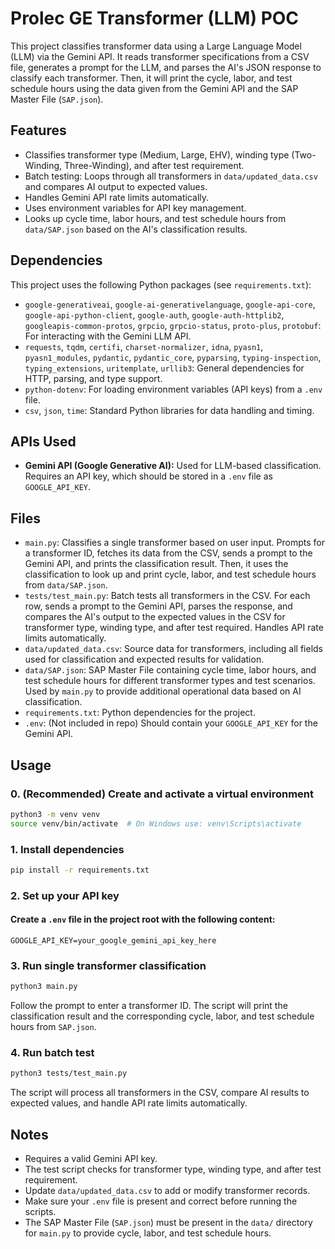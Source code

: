 # Prolec GE Transformer (LLM) POC

This project classifies transformer data using a Large Language Model (LLM) via the Gemini API. It reads transformer specifications from a CSV file, generates a prompt for the LLM, and parses the AI's JSON response to classify each transformer. Then, it will print the cycle, labor, and test schedule hours using the data given from the Gemini API and the SAP Master File (`SAP.json`).

## Features

- Classifies transformer type (Medium, Large, EHV), winding type (Two-Winding, Three-Winding), and after test requirement.
- Batch testing: Loops through all transformers in `data/updated_data.csv` and compares AI output to expected values.
- Handles Gemini API rate limits automatically.
- Uses environment variables for API key management.
- Looks up cycle time, labor hours, and test schedule hours from `data/SAP.json` based on the AI's classification results.

## Dependencies

This project uses the following Python packages (see `requirements.txt`):

- `google-generativeai`, `google-ai-generativelanguage`, `google-api-core`, `google-api-python-client`, `google-auth`, `google-auth-httplib2`, `googleapis-common-protos`, `grpcio`, `grpcio-status`, `proto-plus`, `protobuf`: For interacting with the Gemini LLM API.
- `requests`, `tqdm`, `certifi`, `charset-normalizer`, `idna`, `pyasn1`, `pyasn1_modules`, `pydantic`, `pydantic_core`, `pyparsing`, `typing-inspection`, `typing_extensions`, `uritemplate`, `urllib3`: General dependencies for HTTP, parsing, and type support.
- `python-dotenv`: For loading environment variables (API keys) from a `.env` file.
- `csv`, `json`, `time`: Standard Python libraries for data handling and timing.

## APIs Used

- **Gemini API (Google Generative AI):** Used for LLM-based classification. Requires an API key, which should be stored in a `.env` file as `GOOGLE_API_KEY`.

## Files

- `main.py`: Classifies a single transformer based on user input. Prompts for a transformer ID, fetches its data from the CSV, sends a prompt to the Gemini API, and prints the classification result. Then, it uses the classification to look up and print cycle, labor, and test schedule hours from `data/SAP.json`.
- `tests/test_main.py`: Batch tests all transformers in the CSV. For each row, sends a prompt to the Gemini API, parses the response, and compares the AI's output to the expected values in the CSV for transformer type, winding type, and after test required. Handles API rate limits automatically.
- `data/updated_data.csv`: Source data for transformers, including all fields used for classification and expected results for validation.
- `data/SAP.json`: SAP Master File containing cycle time, labor hours, and test schedule hours for different transformer types and test scenarios. Used by `main.py` to provide additional operational data based on AI classification.
- `requirements.txt`: Python dependencies for the project.
- `.env`: (Not included in repo) Should contain your `GOOGLE_API_KEY` for the Gemini API.

## Usage

### 0. (Recommended) Create and activate a virtual environment

```bash
python3 -m venv venv
source venv/bin/activate  # On Windows use: venv\Scripts\activate
```

### 1. Install dependencies

```bash
pip install -r requirements.txt
```

### 2. Set up your API key

#### Create a `.env` file in the project root with the following content:

```
GOOGLE_API_KEY=your_google_gemini_api_key_here
```

### 3. Run single transformer classification

```bash
python3 main.py
```

Follow the prompt to enter a transformer ID. The script will print the classification result and the corresponding cycle, labor, and test schedule hours from `SAP.json`.

### 4. Run batch test

```bash
python3 tests/test_main.py
```

The script will process all transformers in the CSV, compare AI results to expected values, and handle API rate limits automatically.

## Notes

- Requires a valid Gemini API key.
- The test script checks for transformer type, winding type, and after test requirement.
- Update `data/updated_data.csv` to add or modify transformer records.
- Make sure your `.env` file is present and correct before running the scripts.
- The SAP Master File (`SAP.json`) must be present in the `data/` directory for `main.py` to provide cycle, labor, and test schedule hours.
